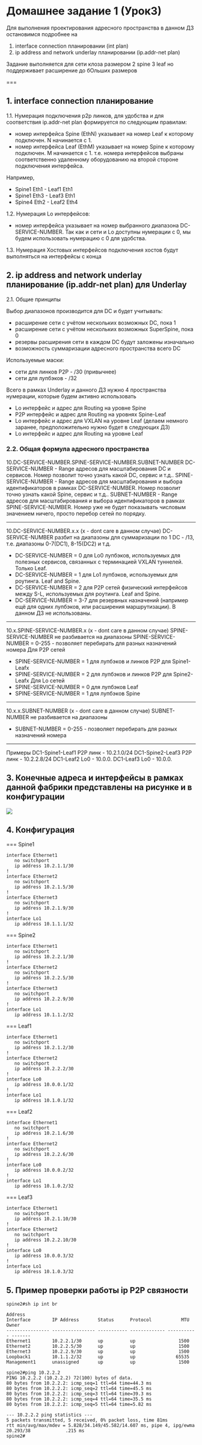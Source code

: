 # Домашнее задание 1 (Урок3)

Для выполнения проектирования адресного пространства в данном ДЗ остановимся подробнее
на
1. interface connection планировании (int plan)
2. ip address and network underlay планировании (ip.addr-net plan)

Задание выполняется для сети клоза размером
2 spine
3 leaf
но поддерживает расширение до бОльших размеров

===

## 1. interface connection планирование

1.1. Нумерация подключения p2p линков, для удобства и для соответствия ip.addr-net plan формируется по следующим правилам:
- номер интерфейса Spine (EthN) указывает на номер Leaf<N> к которому подключен. N начинается с 1.
- номер интерфейса Leaf (EthM) указывает на номер Spine<M> к которому подключен. M начинается с 1.
т.е. номера интерфейсов выбраны соответственно удаленному оборудованию на второй стороне подключения интерфейса.

Например,
- Spine1 Eth1 - Leaf1 Eth1
- Spine1 Eth3 - Leaf3 Eth1
- Spine4 Eth2 - Leaf2 Eth4

1.2. Нумерация Lo интерфейсов:
- номер интерфейса указывает на номер выбранного диапазона DC-SERVICE-NUMBER.
Так как и сети и Lo доступны нумерации с 0, мы будем использовать нумерацию с 0 для удобства.

1.3. Нумерация Хостовых интерфейсов
подключения хостов будут выполняться на интерфейсы с конца

## 2. ip address and network underlay планирование (ip.addr-net plan) для Underlay

2.1. Общие принципы

Выбор диапазонов производится для DC и будет учитывать:
- расширение сети с учётом нескольких возможных DC, пока 1
- расширение сети с учётом нескольких возможных SuperSpine, пока 0
- резервы расширения сети в каждом DC будут заложены изначально
- возможность суммаризации адресного пространства всего DC

Используемые маски:
- сети для линков P2P - /30 (привычнее)
- сети для лупбэков - /32

Всего в рамках Underlay и данного ДЗ нужно 4 пространства нумерации, которые будем активно использовать
- Lo интерфейс и адрес для Routing на уровне Spine
- P2P интерфейс и адрес для Routing на уровнях Spine-Leaf
- Lo интерфейс и адрес для VXLAN на уровне Leaf (делаем немного заранее, предположительно нужно будет в следующих ДЗ)
- Lo интерфейс и адрес для Routing на уровне Leaf

### 2.2. Общая формула адресного пространства

10.DC-SERVICE-NUMBER.SPINE-SERVICE-NUMBER.SUBNET-NUMBER
DC-SERVICE-NUMBER - Range адресов для масштабирования DC и сервисов. Номер позволит точно узнать какой DC, сервис и т.д..
SPINE-SERVICE-NUMBER - Range адресов для масштабирования и выбора идентификаторов в рамках DC-SERVICE-NUMBER. Номер позволит точно узнать какой Spine, сервис и т.д..
SUBNET-NUMBER - Range адресов для масштабирования и выбора идентификаторов в рамках SPINE-SERVICE-NUMBER. Номер уже не будет показывать числовым значением ничего, просто перебор сетей по порядку.

---
10.DC-SERVICE-NUMBER.x.x (x - dont care в данном случае)
DC-SERVICE-NUMBER разбит на диапазоны для суммаризации по 1 DC - /13, т.е. диапазоны 0-7(DC1), 8-15(DC2) и т.д.
- DC-SERVICE-NUMBER = 0 для Lo0 лупбэков, используемых для полезных сервисов, связанных с терминацией VXLAN туннелей. Только Leaf.
- DC-SERVICE-NUMBER = 1 для Lo1 лупбэков, используемых для роутинга. Leaf and Spine.
- DC-SERVICE-NUMBER = 2 для P2P сетей физический интерфейсов между S-L, используемых для роутинга. Leaf and Spine.
- DC-SERVICE-NUMBER = 3-7 для резервных назначений (например ещё для одних лупбэков, или расширения маршрутизации). В данном ДЗ не использованы.

---
10.x.SPINE-SERVICE-NUMBER.x (x - dont care в данном случае)
SPINE-SERVICE-NUMBER не разбивается на диапазоны
SPINE-SERVICE-NUMBER = 0-255 - позволяет перебирать для разных назначений номера
Для P2P сетей
- SPINE-SERVICE-NUMBER = 1 для лупбэков и линков P2P для Spine1-Leafx
- SPINE-SERVICE-NUMBER = 2 для лупбэков и линков P2P для Spine2-Leafx
Для Lo сетей
- SPINE-SERVICE-NUMBER = 0 для лупбэков Leaf
- SPINE-SERVICE-NUMBER = 1 для лупбэков Spine

---
10.x.x.SUBNET-NUMBER (x - dont care в данном случае)
SUBNET-NUMBER не разбивается на диапазоны
- SUBNET-NUMBER = 0-255 - позволяет перебирать для разных назначений номера

---
Примеры
DC1-Spine1-Leaf1 P2P линк - 10.2.1.0/24
DC1-Spine2-Leaf3 P2P линк - 10.2.2.8/24
DC1-Leaf2 Lo0 - 10.0.0.
DC1-Leaf3 Lo0 - 10.0.0.

## 3. Конечные адреса и интерфейсы в рамках данной фабрики представлены на рисунке и в конфигурации

![](pictures/Topo.PNG)

## 4. Конфигурация

=== Spine1

```
interface Ethernet1
   no switchport
   ip address 10.2.1.1/30
!
interface Ethernet2
   no switchport
   ip address 10.2.1.5/30
!
interface Ethernet3
   no switchport
   ip address 10.2.1.9/30
!
interface Lo1
   ip address 10.1.1.1/32
```

=== Spine2

```
interface Ethernet1
   no switchport
   ip address 10.2.2.1/30
!
interface Ethernet2
   no switchport
   ip address 10.2.2.5/30
!
interface Ethernet3
   no switchport
   ip address 10.2.2.9/30
!
interface Lo1
   ip address 10.1.1.2/32
```

=== Leaf1

```
interface Ethernet1
   no switchport
   ip address 10.2.1.2/30
!
interface Ethernet2
   no switchport
   ip address 10.2.2.2/30
!
interface Lo0
   ip address 10.0.0.1/32
!
interface Lo1
   ip address 10.1.0.1/32
```

=== Leaf2

```
interface Ethernet1
   no switchport
   ip address 10.2.1.6/30
!
interface Ethernet2
   no switchport
   ip address 10.2.2.6/30
!
interface Lo0
   ip address 10.0.0.2/32
!
interface Lo1
   ip address 10.1.0.2/32
```

=== Leaf3

```
interface Ethernet1
   no switchport
   ip address 10.2.1.10/30
!
interface Ethernet2
   no switchport
   ip address 10.2.2.10/30
!
interface Lo0
   ip address 10.0.0.3/32
!
interface Lo1
   ip address 10.1.0.3/32
```

## 5. Пример проверки работы ip P2P связности

~~~
spine2#sh ip int br
                                                                        Address
Interface        IP Address       Status      Protocol           MTU    Owner
---------------- ---------------- ----------- ------------- ----------- -------
Ethernet1        10.2.2.1/30      up          up                1500
Ethernet2        10.2.2.5/30      up          up                1500
Ethernet3        10.2.2.9/30      up          up                1500
Loopback1        10.1.1.2/32      up          up               65535
Management1      unassigned       up          up                1500

spine2#ping 10.2.2.2
PING 10.2.2.2 (10.2.2.2) 72(100) bytes of data.
80 bytes from 10.2.2.2: icmp_seq=1 ttl=64 time=44.3 ms
80 bytes from 10.2.2.2: icmp_seq=2 ttl=64 time=45.5 ms
80 bytes from 10.2.2.2: icmp_seq=3 ttl=64 time=39.3 ms
80 bytes from 10.2.2.2: icmp_seq=4 ttl=64 time=35.5 ms
80 bytes from 10.2.2.2: icmp_seq=5 ttl=64 time=5.82 ms

--- 10.2.2.2 ping statistics ---
5 packets transmitted, 5 received, 0% packet loss, time 81ms
rtt min/avg/max/mdev = 5.828/34.149/45.582/14.607 ms, pipe 4, ipg/ewma 20.293/38             .215 ms
spine2#
~~~
